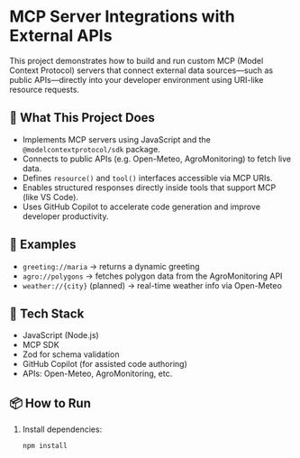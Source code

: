 # MCP Server Integrations with External APIs

This project demonstrates how to build and run custom MCP (Model Context Protocol) servers that connect external data sources—such as public APIs—directly into your developer environment using URI-like resource requests.

## 🔧 What This Project Does

- Implements MCP servers using JavaScript and the `@modelcontextprotocol/sdk` package.
- Connects to public APIs (e.g. Open-Meteo, AgroMonitoring) to fetch live data.
- Defines `resource()` and `tool()` interfaces accessible via MCP URIs.
- Enables structured responses directly inside tools that support MCP (like VS Code).
- Uses GitHub Copilot to accelerate code generation and improve developer productivity.

## 🧪 Examples

- `greeting://maria` → returns a dynamic greeting
- `agro://polygons` → fetches polygon data from the AgroMonitoring API
- `weather://{city}` (planned) → real-time weather info via Open-Meteo

## 🚀 Tech Stack

- JavaScript (Node.js)
- MCP SDK
- Zod for schema validation
- GitHub Copilot (for assisted code authoring)
- APIs: Open-Meteo, AgroMonitoring, etc.

## 📦 How to Run

1. Install dependencies:
   ```bash
   npm install

